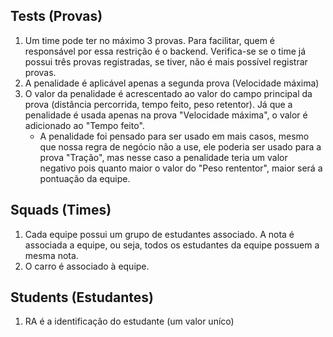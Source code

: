 ## Tests (Provas)
   1. Um time pode ter no máximo 3 provas. Para facilitar, quem é responsável por essa restrição é o backend. Verifica-se se o time já possui três provas registradas, se tiver, não é mais possível registrar provas. 
   2. A penalidade é aplicável apenas a segunda prova (Velocidade máxima)
   3. O valor da penalidade é acrescentado ao valor do campo principal da prova (distância percorrida, tempo feito, peso retentor). Já que a penalidade é usada apenas na prova "Velocidade máxima", o valor é adicionado ao "Tempo feito". 
      - A penalidade foi pensado para ser usado em mais casos, mesmo que nossa regra de negócio não a use, ele poderia ser usado para a prova "Tração", mas nesse caso a penalidade teria um valor negativo pois quanto maior o valor do "Peso rententor", maior será a pontuação da equipe. 

## Squads (Times)
   1. Cada equipe possui um grupo de estudantes associado. A nota é associada a equipe, ou seja, todos os estudantes da equipe possuem a mesma nota.
   2. O carro é associado à equipe.
   

## Students (Estudantes)
   1. RA é a identificação do estudante (um valor uníco)
